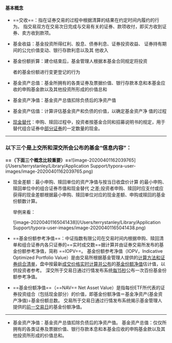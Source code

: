 #### 基本概念

* ==交收==：指在证券交易的过程中根据清算的结果在约定时间内履约的行为。
  指交易双方在交易次日完成与交易有关的证券、款项收付，即买方收到证券、卖方收到款项。

* 基金收益：基金投资所得红利、股息、债券利息、证券投资收益、 证券持有期间的公允价值变动、银行存款利息以及其 他收入

* 基金份额折算：建仓结束后，基金管理人根据本基金合同规定将投资

  者的基金份额进行变更登记的行为

* 基金资产总值：基金所拥有的各类证券及票据价值、银行存款本息和本基金应收的申购基金款以及其他投资所形成的价值总和

* 基金资产净值：基金资产总值扣除负债后的净资产值

* 基金资产估值：计算评估基金资产和负债的价值，以确定基金资产净 值的过程

* <u>现金替代</u>：申购、赎回过程中，投资者按基金合同和招募说明书的规定，用于替代组合证券中<u>部分证券</u>的一定数量的现金。

------



### 以下三个是上交所和深交所会公布的基金“信息内容”：

**==（下面三个概念比较重要）==**![image-20200401162039765](/Users/terrystanley/Library/Application Support/typora-user-images/image-20200401162039765.png)

* 现金差额：最小申购、赎回单位的资产净值与按当日收盘价计算 的最小申购、赎回单位中的组合证券市值和现金替代 之差;投资者申购、赎回时应支付或应获得的现金差额根据最小申购、赎回单位对应的现金差额、申购或赎回的基金份额数计算。

  举例来看：

  ![image-20200401165041438](/Users/terrystanley/Library/Application Support/typora-user-images/image-20200401165041438.png)

* ==基金份额参考净值==：中证指数有限公司在交易时间内根据申购、赎回清单和组合证券内各只证券的==实时成交数==据计算并由证券交易所发布的基金份额参考净值，简称 ==IOPV==。
  基金份额参考净值（IOPV，Indicative Optimized Portfolio Value）是由交易所根据基金管理人提供的<u>计算方法和证券组合清单</u>，盘中按最新<u>成交价格实时计算并公布</u>的<u>基金份额净值</u>估计值，以供投资者参考。
  深交所于交易日通过行情发布系统<u>每15秒</u>公布一次百份基金份额参考净值。

* ==基金份额净值==（==NAV== Net Asset Value）是指每份ETF所代表的证券投资组合（包括现金部分）的价值，即基金份额净值＝基金净资产(基金资产净值)÷基金份额总数。
  交易所于交易日通过行情发布系统揭示基金管理人提供的<u>前一交易日</u>的基金份额净值。

------



* 基金资产净值：基金资产总值扣除负债后的净资产值。
  基金资产总值：仅仅所拥有的各类证券及票据价值、银行存款本息和本基金应收的申购基金款以及其他投资所形成的价值总和。